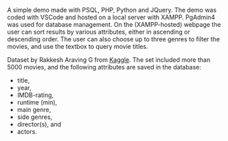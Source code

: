 A simple demo made with PSQL, PHP, Python and JQuery. The demo was coded with VSCode and hosted on a local server with XAMPP. PgAdmin4 was used for database management. On the (XAMPP-hosted) webpage the user
can sort results by various attributes, either in ascending or descending order. The user can also choose up to three genres to filter the movies, and use the textbox to query movie titles.

Dataset by Rakkesh Araving G from [Kaggle](https://www.kaggle.com/datasets/rakkesharv/imdb-5000-movies-multiple-genres-dataset). The set included more than 5000 movies, and the following attributes are saved in the database:
- title,
- year,
- IMDB-rating,
- runtime (min),
- main genre,
- side genres,
- director(s), and
- actors.
 
